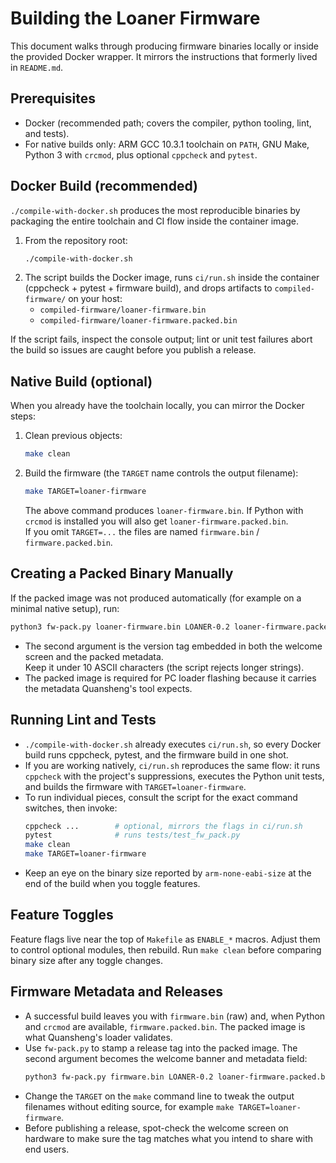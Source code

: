 # Building the Loaner Firmware

This document walks through producing firmware binaries locally or inside the provided Docker wrapper. It mirrors the instructions that formerly lived in `README.md`.

## Prerequisites
- Docker (recommended path; covers the compiler, python tooling, lint, and tests).
- For native builds only: ARM GCC 10.3.1 toolchain on `PATH`, GNU Make, Python 3 with `crcmod`, plus optional `cppcheck` and `pytest`.

## Docker Build (recommended)
`./compile-with-docker.sh` produces the most reproducible binaries by packaging the entire toolchain and CI flow inside the container image.

1. From the repository root:
   ```sh
   ./compile-with-docker.sh
   ```
2. The script builds the Docker image, runs `ci/run.sh` inside the container (cppcheck + pytest + firmware build), and drops artifacts to `compiled-firmware/` on your host:
   - `compiled-firmware/loaner-firmware.bin`
   - `compiled-firmware/loaner-firmware.packed.bin`

If the script fails, inspect the console output; lint or unit test failures abort the build so issues are caught before you publish a release.

## Native Build (optional)
When you already have the toolchain locally, you can mirror the Docker steps:

1. Clean previous objects:
   ```sh
   make clean
   ```
2. Build the firmware (the `TARGET` name controls the output filename):
   ```sh
   make TARGET=loaner-firmware
   ```
   The above command produces `loaner-firmware.bin`. If Python with `crcmod` is installed you will also get `loaner-firmware.packed.bin`.  
   If you omit `TARGET=...` the files are named `firmware.bin` / `firmware.packed.bin`.

## Creating a Packed Binary Manually
If the packed image was not produced automatically (for example on a minimal native setup), run:
```sh
python3 fw-pack.py loaner-firmware.bin LOANER-0.2 loaner-firmware.packed.bin
```

- The second argument is the version tag embedded in both the welcome screen and the packed metadata.  
  Keep it under 10 ASCII characters (the script rejects longer strings).
- The packed image is required for PC loader flashing because it carries the metadata Quansheng's tool expects.

## Running Lint and Tests
- `./compile-with-docker.sh` already executes `ci/run.sh`, so every Docker build runs cppcheck, pytest, and the firmware build in one shot.
- If you are working natively, `ci/run.sh` reproduces the same flow: it runs `cppcheck` with the project's suppressions, executes the Python unit tests, and builds the firmware with `TARGET=loaner-firmware`.
- To run individual pieces, consult the script for the exact command switches, then invoke:
  ```sh
  cppcheck ...        # optional, mirrors the flags in ci/run.sh
  pytest              # runs tests/test_fw_pack.py
  make clean
  make TARGET=loaner-firmware
  ```
- Keep an eye on the binary size reported by `arm-none-eabi-size` at the end of the build when you toggle features.

## Feature Toggles
Feature flags live near the top of `Makefile` as `ENABLE_*` macros. Adjust them to control optional modules, then rebuild. Run `make clean` before comparing binary size after any toggle changes.

## Firmware Metadata and Releases
- A successful build leaves you with `firmware.bin` (raw) and, when Python and `crcmod` are available, `firmware.packed.bin`. The packed image is what Quansheng's loader validates.
- Use `fw-pack.py` to stamp a release tag into the packed image. The second argument becomes the welcome banner and metadata field:
  ```sh
  python3 fw-pack.py firmware.bin LOANER-0.2 loaner-firmware.packed.bin
  ```
- Change the `TARGET` on the `make` command line to tweak the output filenames without editing source, for example `make TARGET=loaner-firmware`.
- Before publishing a release, spot-check the welcome screen on hardware to make sure the tag matches what you intend to share with end users.
